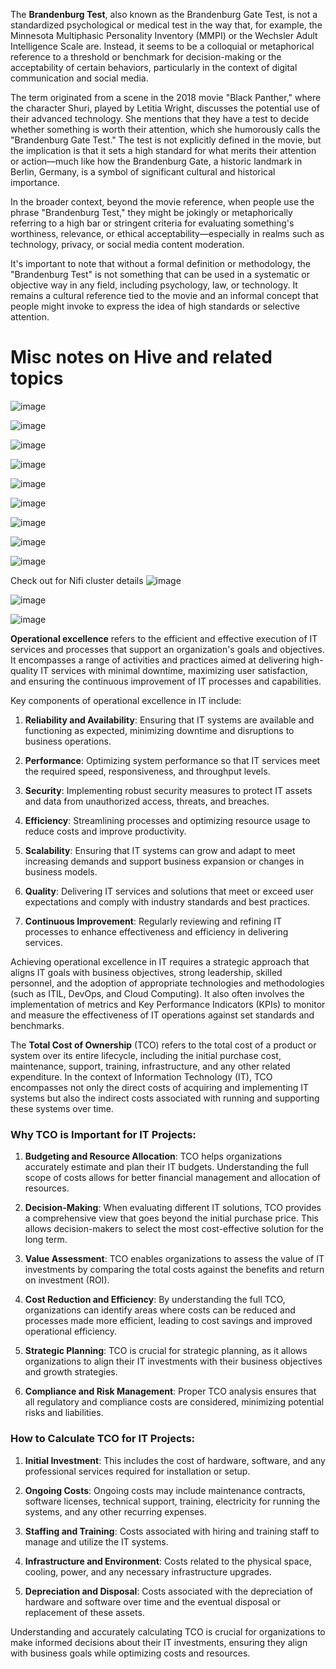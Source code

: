 The **Brandenburg Test**, also known as the Brandenburg Gate Test, is not a standardized psychological or medical test in the way that, for example, the Minnesota Multiphasic Personality Inventory (MMPI) or the Wechsler Adult Intelligence Scale are. Instead, it seems to be a colloquial or metaphorical reference to a threshold or benchmark for decision-making or the acceptability of certain behaviors, particularly in the context of digital communication and social media.

The term originated from a scene in the 2018 movie "Black Panther," where the character Shuri, played by Letitia Wright, discusses the potential use of their advanced technology. She mentions that they have a test to decide whether something is worth their attention, which she humorously calls the "Brandenburg Gate Test." The test is not explicitly defined in the movie, but the implication is that it sets a high standard for what merits their attention or action—much like how the Brandenburg Gate, a historic landmark in Berlin, Germany, is a symbol of significant cultural and historical importance.

In the broader context, beyond the movie reference, when people use the phrase "Brandenburg Test," they might be jokingly or metaphorically referring to a high bar or stringent criteria for evaluating something's worthiness, relevance, or ethical acceptability—especially in realms such as technology, privacy, or social media content moderation. 

It's important to note that without a formal definition or methodology, the "Brandenburg Test" is not something that can be used in a systematic or objective way in any field, including psychology, law, or technology. It remains a cultural reference tied to the movie and an informal concept that people might invoke to express the idea of high standards or selective attention.

**Misc notes on Hive and related topics**
================

![image](https://github.com/user-attachments/assets/240afdb3-5148-4cc8-8760-276e798813b6)

![image](https://github.com/user-attachments/assets/5b9e7d6d-5553-4756-8d6a-7fe033185adb)

![image](https://github.com/user-attachments/assets/cf015ee8-75da-475d-ad42-a3ad80e4e610)

![image](https://github.com/user-attachments/assets/2221e9dc-5bf2-4743-8337-591b23646536)

![image](https://github.com/user-attachments/assets/e01b1824-a707-4f06-a1fb-528c1796f74f)

![image](https://github.com/user-attachments/assets/3f454233-b600-4a03-9eeb-13bc977c1019)

![image](https://github.com/user-attachments/assets/23b4d05f-3e90-4ff4-bbbc-a0d900167627)

![image](https://github.com/user-attachments/assets/b44e87a1-9b81-4f66-9ad4-7b5c316f7746)

![image](https://github.com/user-attachments/assets/885d8ce9-4da3-4e99-9b14-f42cf2114684)

Check out for Nifi cluster details
![image](https://github.com/user-attachments/assets/321d1867-63b0-42b8-9725-a23b57dd2fc6)


![image](https://github.com/user-attachments/assets/27a6e6c8-6b5c-4df7-a863-dee80d752bb6)

![image](https://github.com/user-attachments/assets/76a18dcb-9fb8-4418-915a-4c15f6788cd8)

**Operational excellence** refers to the efficient and effective execution of IT services and processes that support an organization's goals and objectives. It encompasses a range of activities and practices aimed at delivering high-quality IT services with minimal downtime, maximizing user satisfaction, and ensuring the continuous improvement of IT processes and capabilities.

Key components of operational excellence in IT include:

1. **Reliability and Availability**: Ensuring that IT systems are available and functioning as expected, minimizing downtime and disruptions to business operations.

2. **Performance**: Optimizing system performance so that IT services meet the required speed, responsiveness, and throughput levels.

3. **Security**: Implementing robust security measures to protect IT assets and data from unauthorized access, threats, and breaches.

4. **Efficiency**: Streamlining processes and optimizing resource usage to reduce costs and improve productivity.

5. **Scalability**: Ensuring that IT systems can grow and adapt to meet increasing demands and support business expansion or changes in business models.

6. **Quality**: Delivering IT services and solutions that meet or exceed user expectations and comply with industry standards and best practices.

7. **Continuous Improvement**: Regularly reviewing and refining IT processes to enhance effectiveness and efficiency in delivering services.

Achieving operational excellence in IT requires a strategic approach that aligns IT goals with business objectives, strong leadership, skilled personnel, and the adoption of appropriate technologies and methodologies (such as ITIL, DevOps, and Cloud Computing). It also often involves the implementation of metrics and Key Performance Indicators (KPIs) to monitor and measure the effectiveness of IT operations against set standards and benchmarks.

The **Total Cost of Ownership** (TCO) refers to the total cost of a product or system over its entire lifecycle, including the initial purchase cost, maintenance, support, training, infrastructure, and any other related expenditure. In the context of Information Technology (IT), TCO encompasses not only the direct costs of acquiring and implementing IT systems but also the indirect costs associated with running and supporting these systems over time.

### Why TCO is Important for IT Projects:

1. **Budgeting and Resource Allocation**: TCO helps organizations accurately estimate and plan their IT budgets. Understanding the full scope of costs allows for better financial management and allocation of resources.

2. **Decision-Making**: When evaluating different IT solutions, TCO provides a comprehensive view that goes beyond the initial purchase price. This allows decision-makers to select the most cost-effective solution for the long term.

3. **Value Assessment**: TCO enables organizations to assess the value of IT investments by comparing the total costs against the benefits and return on investment (ROI).

4. **Cost Reduction and Efficiency**: By understanding the full TCO, organizations can identify areas where costs can be reduced and processes made more efficient, leading to cost savings and improved operational efficiency.

5. **Strategic Planning**: TCO is crucial for strategic planning, as it allows organizations to align their IT investments with their business objectives and growth strategies.

6. **Compliance and Risk Management**: Proper TCO analysis ensures that all regulatory and compliance costs are considered, minimizing potential risks and liabilities.

### How to Calculate TCO for IT Projects:

1. **Initial Investment**: This includes the cost of hardware, software, and any professional services required for installation or setup.

2. **Ongoing Costs**: Ongoing costs may include maintenance contracts, software licenses, technical support, training, electricity for running the systems, and any other recurring expenses.

3. **Staffing and Training**: Costs associated with hiring and training staff to manage and utilize the IT systems.

4. **Infrastructure and Environment**: Costs related to the physical space, cooling, power, and any necessary infrastructure upgrades.

5. **Depreciation and Disposal**: Costs associated with the depreciation of hardware and software over time and the eventual disposal or replacement of these assets.

Understanding and accurately calculating TCO is crucial for organizations to make informed decisions about their IT investments, ensuring they align with business goals while optimizing costs and resources.



